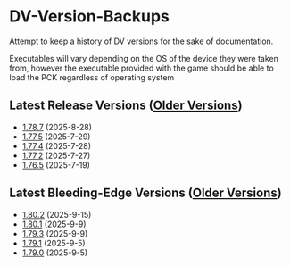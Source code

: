 # DV-Version-Backups
Attempt to keep a history of DV versions for the sake of documentation.

Executables will vary depending on the OS of the device they were taken from, however the executable provided with the game should be able to load the PCK regardless of operating system

## Latest Release Versions ([Older Versions](https://github.com/rwqfsfasxc100/DV-Version-Backups/blob/main/Stable%20Releases.md))
* [1.78.7](https://github.com/rwqfsfasxc100/DV-Version-Backups/releases/tag/Release-1.78.7) (2025-8-28)
* [1.77.5](https://github.com/rwqfsfasxc100/DV-Version-Backups/releases/tag/Release-1.77.5) (2025-7-29)
* [1.77.4](https://github.com/rwqfsfasxc100/DV-Version-Backups/releases/tag/Release-1.77.4) (2025-7-28)
* [1.77.2](https://github.com/rwqfsfasxc100/DV-Version-Backups/releases/tag/Release-1.77.2) (2025-7-27)
* [1.76.5](https://github.com/rwqfsfasxc100/DV-Version-Backups/releases/tag/Release-1.76.5) (2025-7-19)
## Latest Bleeding-Edge Versions ([Older Versions](https://github.com/rwqfsfasxc100/DV-Version-Backups/blob/main/Bleeding%20Edge%20Releases.md))
* [1.80.2](https://github.com/rwqfsfasxc100/DV-Version-Backups/releases/tag/Bleeding-Edge-1.80.2) (2025-9-15)
* [1.80.1](https://github.com/rwqfsfasxc100/DV-Version-Backups/releases/tag/Bleeding-Edge-1.80.1) (2025-9-9)
* [1.79.3](https://github.com/rwqfsfasxc100/DV-Version-Backups/releases/tag/Bleeding-Edge-1.79.3) (2025-9-9)
* [1.79.1](https://github.com/rwqfsfasxc100/DV-Version-Backups/releases/tag/Bleeding-Edge-1.79.1) (2025-9-5)
* [1.79.0](https://github.com/rwqfsfasxc100/DV-Version-Backups/releases/tag/Bleeding-Edge-1.79.0) (2025-9-5)
